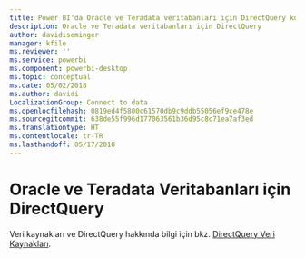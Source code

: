 ```yaml
---
title: Power BI'da Oracle ve Teradata veritabanları için DirectQuery kullanma
description: Oracle ve Teradata veritabanları için DirectQuery
author: davidiseminger
manager: kfile
ms.reviewer: ''
ms.service: powerbi
ms.component: powerbi-desktop
ms.topic: conceptual
ms.date: 05/02/2018
ms.author: davidi
LocalizationGroup: Connect to data
ms.openlocfilehash: 0819ed4f5800c61570db9c9ddb55056ef9ce478e
ms.sourcegitcommit: 638de55f996d177063561b36d95c8c71ea7af3ed
ms.translationtype: HT
ms.contentlocale: tr-TR
ms.lasthandoff: 05/17/2018
---
```

# <a name="directquery-for-oracle-and-teradata-databases"></a>Oracle ve Teradata Veritabanları için DirectQuery
Veri kaynakları ve DirectQuery hakkında bilgi için bkz. [DirectQuery Veri Kaynakları](desktop-directquery-data-sources.md).

